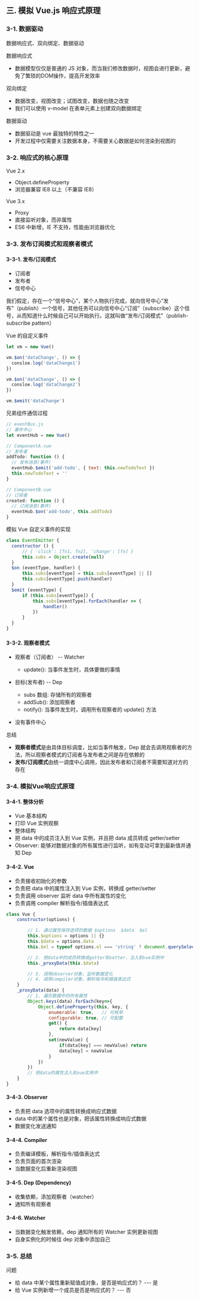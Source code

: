## 三. 模拟 Vue.js 响应式原理

### 3-1. 数据驱动

数据响应式、双向绑定、数据驱动

数据响应式

- 数据模型仅仅是普通的 JS 对象，而当我们修改数据时，视图会进行更新，避免了繁琐的DOM操作，提高开发效率

双向绑定

- 数据改变，视图改变；试图改变，数据也随之改变
- 我们可以使用 v-model 在表单元素上创建双向数据绑定

数据驱动

- 数据驱动是 vue 最独特的特性之一
- 开发过程中仅需要关注数据本身，不需要关心数据是如何渲染到视图的

### 3-2. 响应式的核心原理

Vue 2.x

- Object.defineProperty
- 浏览器兼容 IE8 以上（不兼容 IE8）

Vue 3.x

- Proxy
- 直接监听对象，而非属性
- ES6 中新增，IE 不支持，性能由浏览器优化

### 3-3. 发布订阅模式和观察者模式

#### 3-3-1. 发布/订阅模式
- 订阅者
- 发布者
- 信号中心

我们假定，存在一个“信号中心”，某个人物执行完成，就向信号中心“发布”（publish）一个信号，其他任务可以向信号中心“订阅”（subscribe）这个信号，从而知道什么时候自己可以开始执行。这就叫做“发布/订阅模式”（publish-subscribe pattern）

Vue 的自定义事件
```javascript
let vm = new Vue()

vm.$on('dataChange', () => {
  consloe.log('dataChange1')
})

vm.$on('dataChange', () => {
  consloe.log('dataChange2')
})

vm.$emit('dataChange')
```
兄弟组件通信过程
```javascript
// eventBus.js
// 事件中心
let eventHub = new Vue()

// ComponentA.vue
// 发布者
addTodo: function () {
  // 发布消息(事件)
  eventHub.$emit('add-todo', { text: this.newTodoText })
  this.newTodoText = ''
}

// ComponentB.vue
// 订阅者
created: function () {
  // 订阅消息(事件)
  eventHub.$on('add-todo', this.addTodo)
}
```
模拟 Vue 自定义事件的实现
```javascript
class EventEmitter {
  constructor () {
      // { 'click': [fn1, fn2], 'change': [fn] }
      this.subs = Object.create(null)
  }
  $on (eventType, handler) {
      this.subs[eventType] = this.subs[eventType] || []
      this.subs[eventType].push(handler)
  }
  $emit (eventType) {
      if (this.subs[eventType]) {
          this.subs[eventType].forEach(handler => {
              handler()
          })
      }
  }
}
```

#### 3-3-2. 观察者模式
- 观察者（订阅者） -- Watcher

    - update(): 当事件发生时，具体要做的事情

- 目标(发布者) -- Dep

    - subs 数组: 存储所有的观察者
    - addSub(): 添加观察者
    - notify(): 当事件发生时，调用所有观察者的 update() 方法

- 没有事件中心

总结

- **观察者模式**是由具体目标调度，比如当事件触发，Dep 就会去调用观察者的方法，所以观察者模式的订阅者与发布者之间是存在依赖的
- **发布/订阅模式**由统一调度中心调用，因此发布者和订阅者不需要知道对方的存在

### 3-4. 模拟Vue响应式原理

#### 3-4-1. 整体分析

- Vue 基本结构
- 打印 Vue 实例观察
- 整体结构
- 把 data 中的成员注入到 Vue 实例，并且把 data 成员转成 getter/setter
- Observer: 能够对数据对象的所有属性进行监听，如有变动可拿到最新值并通知 Dep

#### 3-4-2. Vue

- 负责接收初始化的参数
- 负责把 data 中的属性注入到 Vue 实例，转换成 getter/setter
- 负责调用 observer 监听 data 中所有属性的变化
- 负责调用 compiler 解析指令/插值表达式
```js
class Vue {
    constructor(options) {

        // 1. 通过属性保存选项的数据 $options  $data  $el
        this.$options = options || {}
        this.$data = options.data
        this.$el = typeof options.el === 'string' ? document.querySelector(options.el) : options.el

        // 2. 把data中的成员转换成getter和setter，注入到vue实例中
        this._proxyData(this.$data)

        // 3. 调用observer对象，监听数据变化
        // 4. 调用compiler对象，解析指令和插值表达式
    }
    _proxyData(data) {
        // 1. 遍历数据中的所有属性
        Object.keys(data).forEach(key=>{
            Object.defineProperty(this, key, {
                enumerable: true,   // 可枚举
                configurable: true, // 可配置
                get() {
                    return data[key]
                },
                set(newValue) {
                    if(data[key] === newValue) return
                    data[key] = newValue
                }
            })
        })
        // 把data的属性注入到vue实例中
    }
}
```

#### 3-4-3. Observer

- 负责把 data 选项中的属性转换成响应式数据
- data 中的某个属性也是对象，把该属性转换成响应式数据
- 数据变化发送通知

#### 3-4-4. Compiler

- 负责编译模板，解析指令/插值表达式
- 负责页面的首次渲染
- 当数据变化后重新渲染视图

#### 3-4-5. Dep (Dependency)

- 收集依赖，添加观察者（watcher）
- 通知所有观察者

#### 3-4-6. Watcher

- 当数据变化触发依赖，dep 通知所有的 Watcher 实例更新视图
- 自身实例化的时候往 dep 对象中添加自己

### 3-5. 总结

问题

- 给 data 中某个属性重新赋值成对象，是否是响应式的？ --- 是
- 给 Vue 实例新增一个成员是否是响应式的？ --- 否
